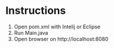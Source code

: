 # Instructions
1. Open pom.xml with Intelij or Eclipse
2. Run Main.java
3. Open browser on http://localhost:8080
